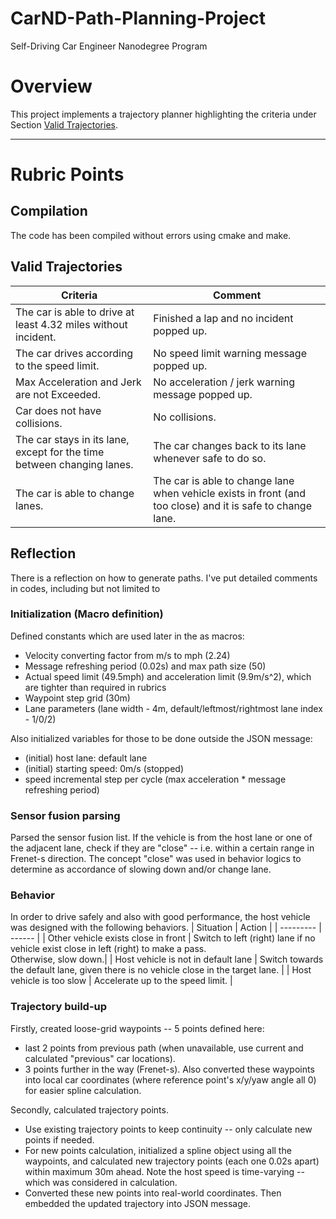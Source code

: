 # CarND-Path-Planning-Project
Self-Driving Car Engineer Nanodegree Program
   
# Overview

This project implements a trajectory planner highlighting the criteria under Section [Valid Trajectories](#valid-trajectories).

---

# Rubric Points

## Compilation
The code has been compiled without errors using cmake and make.

## Valid Trajectories
| Criteria | Comment |
| -------- | ------- |
| The car is able to drive at least 4.32 miles without incident. | Finished a lap and no incident popped up. |
| The car drives according to the speed limit. | No speed limit warning message popped up. |
| Max Acceleration and Jerk are not Exceeded. | No acceleration / jerk warning message popped up.|
| Car does not have collisions. | No collisions. |
| The car stays in its lane, except for the time between changing lanes. | The car changes back to its lane whenever safe to do so. |
| The car is able to change lanes. | The car is able to change lane when vehicle exists in front (and too close) and it is safe to change lane. |

## Reflection
There is a reflection on how to generate paths. I've put detailed comments in codes, including but not limited to

### Initialization (Macro definition)

Defined constants which are used later in the as macros:
- Velocity converting factor from m/s to mph (2.24)
- Message refreshing period (0.02s) and max path size (50)
- Actual speed limit (49.5mph) and acceleration limit (9.9m/s^2), which are tighter than required in rubrics
- Waypoint step grid (30m)
- Lane parameters (lane width - 4m, default/leftmost/rightmost lane index - 1/0/2)

Also initialized variables for those to be done outside the JSON message:
- (initial) host lane: default lane
- (initial) starting speed: 0m/s (stopped)
- speed incremental step per cycle (max acceleration * message refreshing period)

### Sensor fusion parsing

Parsed the sensor fusion list. If the vehicle is from the host lane or one of the adjacent lane, check if they are "close" -- i.e. within a certain range in Frenet-s direction. The concept "close" was used in behavior logics to determine as accordance of slowing down and/or change lane.

### Behavior

In order to drive safely and also with good performance, the host vehicle was designed with the following behaviors.
| Situation | Action |
| --------- | ------ |
| Other vehicle exists close in front | Switch to left (right) lane if no vehicle exist close in left (right) to make a pass.<br />Otherwise, slow down.|
| Host vehicle is not in default lane | Switch towards the default lane, given there is no vehicle close in the target lane. |
| Host vehicle is too slow | Accelerate up to the speed limit. |

### Trajectory build-up

Firstly, created loose-grid waypoints -- 5 points defined here:
- last 2 points from previous path (when unavailable, use current and calculated "previous" car locations).
- 3 points further in the way (Frenet-s).
Also converted these waypoints into local car coordinates (where reference point's x/y/yaw angle all 0) for easier spline calculation.

Secondly, calculated trajectory points.
- Use existing trajectory points to keep continuity -- only calculate new points if needed.
- For new points calculation, initialized a spline object using all the waypoints, and calculated new trajectory points (each one 0.02s apart) within maximum 30m ahead. Note the host speed is time-varying -- which was considered in calculation.
- Converted these new points into real-world coordinates.
Then embedded the updated trajectory into JSON message.
